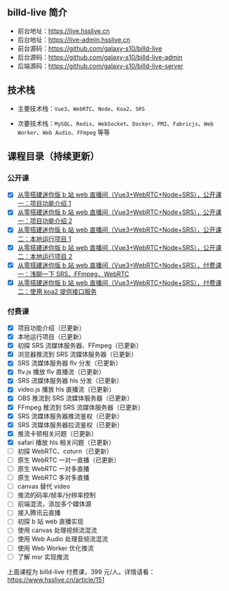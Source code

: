 ## billd-live 简介

- 前台地址：https://live.hsslive.cn
- 后台地址：https://live-admin.hsslive.cn
- 前台源码：https://github.com/galaxy-s10/billd-live
- 后台源码：https://github.com/galaxy-s10/billd-live-admin
- 后端源码：https://github.com/galaxy-s10/billd-live-server

## 技术栈

- 主要技术栈：`Vue3`、`WebRTC`、`Node`、`Koa2`、`SRS`

- 次要技术栈：`MySQL`、`Redis`、`WebSocket`、`Docker`、`PM2`、`Fabricjs`、`Web Worker`、`Web Audio`、`FFmpeg` 等等

## 课程目录（持续更新）

### 公开课

- [x] [从零搭建迷你版 b 站 web 直播间（Vue3+WebRTC+Node+SRS），公开课一：项目功能介绍 1](https://www.bilibili.com/video/BV1vW4y1Q7gP)
- [x] [从零搭建迷你版 b 站 web 直播间（Vue3+WebRTC+Node+SRS），公开课一：项目功能介绍 2](https://www.bilibili.com/video/BV1tP411q7qw)
- [x] [从零搭建迷你版 b 站 web 直播间（Vue3+WebRTC+Node+SRS），公开课二：本地运行项目 1](https://www.bilibili.com/video/BV1KW4y1D7Z6)
- [x] [从零搭建迷你版 b 站 web 直播间（Vue3+WebRTC+Node+SRS），公开课二：本地运行项目 2](https://www.bilibili.com/video/BV1jc411u7K9)
- [x] [从零搭建迷你版 b 站 web 直播间（Vue3+WebRTC+Node+SRS），付费课一：浅聊一下 SRS、FFmpeg、WebRTC](https://www.bilibili.com/video/BV1Fj411U7YL)
- [x] [从零搭建迷你版 b 站 web 直播间（Vue3+WebRTC+Node+SRS），付费课二：使用 koa2 提供接口服务](https://www.bilibili.com/video/BV1eh4y177kE)

### 付费课

- [x] 项目功能介绍（已更新）
- [x] 本地运行项目（已更新）
- [x] 初探 SRS 流媒体服务器、FFmpeg（已更新）
- [x] 浏览器推流到 SRS 流媒体服务器（已更新）
- [x] SRS 流媒体服务器 flv 分发（已更新）
- [x] flv.js 播放 flv 直播流（已更新）
- [x] SRS 流媒体服务器 hls 分发（已更新）
- [x] video.js 播放 hls 直播流（已更新）
- [x] OBS 推流到 SRS 流媒体服务器（已更新）
- [x] FFmpeg 推流到 SRS 流媒体服务器（已更新）
- [x] SRS 流媒体服务器推流鉴权（已更新）
- [x] SRS 流媒体服务器拉流鉴权（已更新）
- [x] 推流卡顿相关问题（已更新）
- [x] safari 播放 hls 相关问题（已更新）
- [ ] 初探 WebRTC、coturn（已更新）
- [ ] 原生 WebRTC 一对一直播（已更新）
- [ ] 原生 WebRTC 一对多直播
- [ ] 原生 WebRTC 多对多直播
- [ ] canvas 替代 video
- [ ] 推流的码率/帧率/分辨率控制
- [ ] 前端混流，添加多个媒体源
- [ ] 接入腾讯云直播
- [ ] 初探 b 站 web 直播实现
- [ ] 使用 canvas 处理视频流混流
- [ ] 使用 Web Audio 处理音频流混流
- [ ] 使用 Web Worker 优化推流
- [ ] 了解 msr 实现推流

上面课程为 billd-live 付费课，399 元/人。详情请看：https://www.hsslive.cn/article/151
